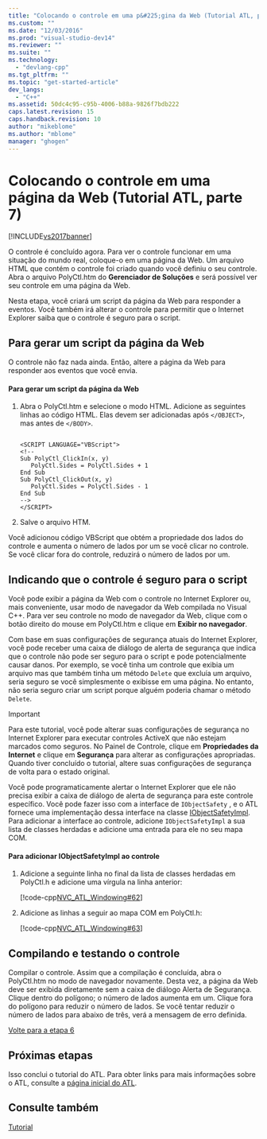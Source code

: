 ```yaml
---
title: "Colocando o controle em uma p&#225;gina da Web (Tutorial ATL, parte 7) | Microsoft Docs"
ms.custom: ""
ms.date: "12/03/2016"
ms.prod: "visual-studio-dev14"
ms.reviewer: ""
ms.suite: ""
ms.technology: 
  - "devlang-cpp"
ms.tgt_pltfrm: ""
ms.topic: "get-started-article"
dev_langs: 
  - "C++"
ms.assetid: 50dc4c95-c95b-4006-b88a-9826f7bdb222
caps.latest.revision: 15
caps.handback.revision: 10
author: "mikeblome"
ms.author: "mblome"
manager: "ghogen"
---
```

# Colocando o controle em uma p&#225;gina da Web (Tutorial ATL, parte 7)
[!INCLUDE[vs2017banner](../assembler/inline/includes/vs2017banner.md)]

O controle é concluído agora.  Para ver o controle funcionar em uma situação do mundo real, coloque\-o em uma página da Web.  Um arquivo HTML que contém o controle foi criado quando você definiu o seu controle.  Abra o arquivo PolyCtl.htm do **Gerenciador de Soluções** e será possível ver seu controle em uma página da Web.  
  
 Nesta etapa, você criará um script da página da Web para responder a eventos.  Você também irá alterar o controle para permitir que o Internet Explorer saiba que o controle é seguro para o script.  
  
## Para gerar um script da página da Web  
 O controle não faz nada ainda. Então, altere a página da Web para responder aos eventos que você envia.  
  
#### Para gerar um script da página da Web  
  
1.  Abra o PolyCtl.htm e selecione o modo HTML.  Adicione as seguintes linhas ao código HTML.  Elas devem ser adicionadas após `</OBJECT>`, mas antes de `</BODY>`.  
  
    ```  
  
    <SCRIPT LANGUAGE="VBScript">  
    <!--  
    Sub PolyCtl_ClickIn(x, y)  
       PolyCtl.Sides = PolyCtl.Sides + 1  
    End Sub  
    Sub PolyCtl_ClickOut(x, y)  
       PolyCtl.Sides = PolyCtl.Sides - 1  
    End Sub  
    -->  
    </SCRIPT>  
    ```  
  
2.  Salve o arquivo HTM.  
  
 Você adicionou código VBScript que obtém a propriedade dos lados do controle e aumenta o número de lados por um se você clicar no controle.  Se você clicar fora do controle, reduzirá o número de lados por um.  
  
## Indicando que o controle é seguro para o script  
 Você pode exibir a página da Web com o controle no Internet Explorer ou, mais conveniente, usar modo de navegador da Web compilada no Visual C\+\+.  Para ver seu controle no modo de navegador da Web, clique com o botão direito do mouse em PolyCtl.htm e clique em **Exibir no navegador**.  
  
 Com base em suas configurações de segurança atuais do Internet Explorer, você pode receber uma caixa de diálogo de alerta de segurança que indica que o controle não pode ser seguro para o script e pode potencialmente causar danos.  Por exemplo, se você tinha um controle que exibia um arquivo mas que também tinha um método `Delete` que excluía um arquivo, seria seguro se você simplesmente o exibisse em uma página.  No entanto, não seria seguro criar um script porque alguém poderia chamar o método `Delete`.  
  
> [!IMPORTANT]
>  Para este tutorial, você pode alterar suas configurações de segurança no Internet Explorer para executar controles ActiveX que não estejam marcados como seguros.  No Painel de Controle, clique em **Propriedades da Internet** e clique em **Segurança** para alterar as configurações apropriadas.  Quando tiver concluído o tutorial, altere suas configurações de segurança de volta para o estado original.  
  
 Você pode programaticamente alertar o Internet Explorer que ele não precisa exibir a caixa de diálogo de alerta de segurança para este controle específico.  Você pode fazer isso com a interface de `IObjectSafety` , e o ATL fornece uma implementação dessa interface na classe [IObjectSafetyImpl](../atl/reference/iobjectsafetyimpl-class.md).  Para adicionar a interface ao controle, adicione `IObjectSafetyImpl` a sua lista de classes herdadas e adicione uma entrada para ele no seu mapa COM.  
  
#### Para adicionar IObjectSafetyImpl ao controle  
  
1.  Adicione a seguinte linha no final da lista de classes herdadas em PolyCtl.h e adicione uma vírgula na linha anterior:  
  
     [!code-cpp[NVC_ATL_Windowing#62](../atl/codesnippet/CPP/putting-the-control-on-a-web-page-atl-tutorial-part-7_1.h)]  
  
2.  Adicione as linhas a seguir ao mapa COM em PolyCtl.h:  
  
     [!code-cpp[NVC_ATL_Windowing#63](../atl/codesnippet/CPP/putting-the-control-on-a-web-page-atl-tutorial-part-7_2.h)]  
  
## Compilando e testando o controle  
 Compilar o controle.  Assim que a compilação é concluída, abra o PolyCtl.htm no modo de navegador novamente.  Desta vez, a página da Web deve ser exibida diretamente sem a caixa de diálogo Alerta de Segurança.  Clique dentro do polígono; o número de lados aumenta em um.  Clique fora do polígono para reduzir o número de lados.  Se você tentar reduzir o número de lados para abaixo de três, verá a mensagem de erro definida.  
  
 [Volte para a etapa 6](../Topic/Adding%20a%20Property%20Page%20\(ATL%20Tutorial,%20Part%206\).md)  
  
## Próximas etapas  
 Isso conclui o tutorial do ATL.  Para obter links para mais informações sobre o ATL, consulte a [página inicial do ATL](../atl/active-template-library-atl-concepts.md).  
  
## Consulte também  
 [Tutorial](../Topic/Active%20Template%20Library%20\(ATL\)%20Tutorial.md)